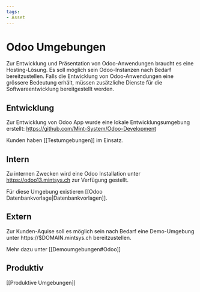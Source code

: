 ```yaml
---
tags:
- Asset
---
```

# Odoo Umgebungen

Zur Entwicklung und Präsentation von Odoo-Anwendungen braucht es eine Hosting-Lösung. Es soll möglich sein Odoo-Instanzen nach Bedarf bereitzustellen.
Falls die Entwicklung von Odoo-Anwendungen eine grössere Bedeutung erhält, müssen zusätzliche Dienste für die Softwareentwicklung bereitgestellt werden.

## Entwicklung

Zur Entwicklung von Odoo App wurde eine lokale Entwicklungsumgebung erstellt: <https://github.com/Mint-System/Odoo-Development>

Kunden haben [[Testumgebungen]] im Einsatz.

## Intern

Zu internen Zwecken wird eine Odoo Installation unter https://odoo13.mintsys.ch zur Verfügung gestellt.

Für diese Umgebung existieren [[Odoo Datenbankvorlage|Datenbankvorlagen]].

## Extern

Zur Kunden-Aquise soll es möglich sein nach Bedarf eine Demo-Umgebung unter https://$DOMAIN.mintsys.ch bereitzustellen.

Mehr dazu unter [[Demoumgebungen#Odoo]]

## Produktiv

[[Produktive Umgebungen]]